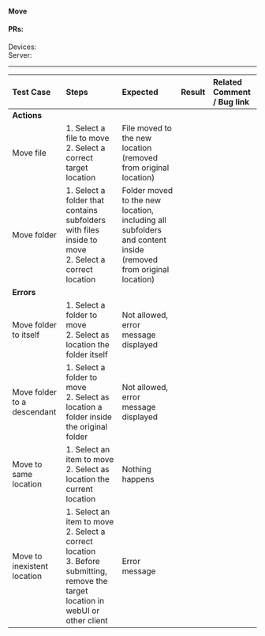 #### Move 

#### PRs: 

Devices:  <br>
Server: 


---

 
| Test Case | Steps | Expected | Result | Related Comment / Bug link | 
| :-------- | :---- | :------- | :----: | :------------------------- | 
|**Actions**||||||
| Move file  | 1. Select a file to move<br>2. Select a correct target location | File moved to the new location (removed from original location)|   |  |
| Move folder | 1. Select a folder that contains subfolders with files inside to move<br>2. Select a correct location | Folder moved to the new location, including all subfolders and content inside (removed from original location)|  | |
|**Errors**||||||
| Move folder to itself | 1. Select a folder to move<br>2. Select as location the folder itself | Not allowed, error message displayed |  |   
| Move folder to a descendant | 1. Select a folder to move<br>2. Select as location a folder inside the original folder | Not allowed, error message displayed |  |   |
| Move to same location | 1. Select an item to move<br>2. Select as location the current location | Nothing happens |  |  |
| Move to inexistent location | 1. Select an item to move<br>2. Select a correct location<br>3. Before submitting, remove the target location in webUI or other client | Error message |  |  |

